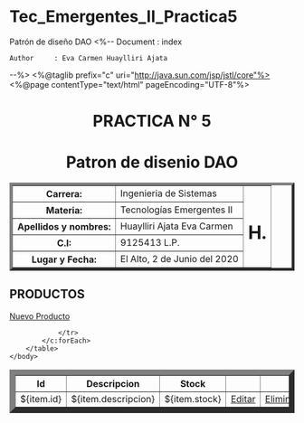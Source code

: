 # Tec_Emergentes_II_Practica5
Patrón de diseño DAO
<%-- 
    Document   : index

    Author     : Eva Carmen Huaylliri Ajata
--%>
<%@taglib prefix="c" uri="http://java.sun.com/jsp/jstl/core"%>
<%@page contentType="text/html" pageEncoding="UTF-8"%>
<!DOCTYPE html>
<html>
    <head>
        <meta http-equiv="Content-Type" content="text/html; charset=UTF-8">
        <title>Patron de DAO</title>
        <link rel="stylesheet" href="css/style.css">
    </head>
    <body background="imag1.jpg">
          <center>
        <h1>PRACTICA N° 5</h1>
        <h1>Patron de disenio DAO</h1>
        <table border="5">
            <tr>
                <th>Carrera:</th>
                <td>Ingenieria de Sistemas</td>
                <td rowspan="20"><h1>H.</h1></td>
            </tr>
            <tr>
                <th>Materia:</th>
                <td>Tecnologías Emergentes II</td>
            </tr>
            <tr>
                <th>Apellidos y nombres:</th>
                <td>Huaylliri Ajata Eva Carmen</td>
            </tr>
            <tr>
                <th>C.I:</th>
                <td>9125413 L.P.</td>
            </tr>
            <tr>
                <th>Lugar y Fecha:</th>
                <td>El Alto, 2 de Junio del 2020</td>
            </tr>
        </table>
        </center>
           <h2>PRODUCTOS</h2>
    <p><a href="Inicio?accion=nuevo">Nuevo Producto</a></p>
        <table border="10">
            <tr>
                <th>Id</th>
                <th>Descripcion</th>
                <th>Stock</th>
                <th></th>
                <th></th>
            </tr>
            <c:forEach var="item" items="${productos}">
                <tr>
                    <td>${item.id}</td>
                    <td>${item.descripcion}</td>
                    <td>${item.stock}</td>
                    <td><a href="Inicio?accion=editar&id=${item.id}">Editar</a></td>
                    <td><a href="Inicio?accion=eliminar&id=${item.id}"  onclick="return(confirm('Esta Seguro?'))">Eliminar</a></td>
                    
                </tr>
            </c:forEach>
        </table>
    </body>
</html>
